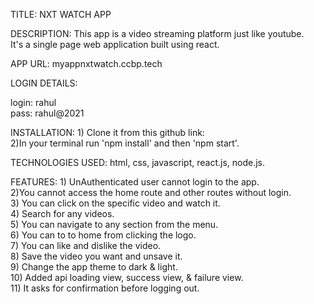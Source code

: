 TITLE: NXT WATCH APP

DESCRIPTION: This app is a video streaming platform just like youtube.  
It's a single page web application built using react.

APP URL: myappnxtwatch.ccbp.tech

LOGIN DETAILS:

login: rahul  
pass: rahul@2021

INSTALLATION: 1) Clone it from this github link:  
2)In your terminal run 'npm install' and then 'npm start'.

TECHNOLOGIES USED: html, css, javascript, react.js, node.js.

FEATURES: 1) UnAuthenticated user cannot login to the app.  
2)You cannot access the home route and other routes without login.  
3) You can click on the specific video and watch it.  
4) Search for any videos.  
5) You can navigate to any section from the menu.  
6) You can to to home from clicking the logo.  
7) You can like and dislike the video.  
8) Save the video you want and unsave it.  
9) Change the app theme to dark & light.  
10) Added api loading view, success view, & failure view.  
11) It asks for confirmation before logging out.
